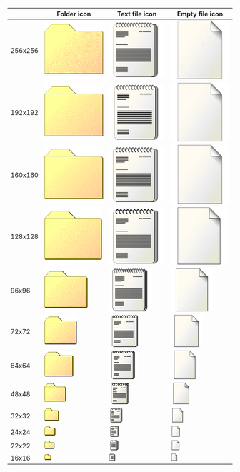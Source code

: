 | |Folder icon|Text file icon|Empty file icon|
|-|-|-|-|
|256x256|![](SE98/places/256/folder.png)|![](SE98/mimes/256/text-x-generic.png)|![](SE98/mimes/256/empty.png)|
|192x192|![](SE98/places/192/folder.png)|![](SE98/mimes/192/text-x-generic.png)|![](SE98/mimes/192/empty.png)|
|160x160|![](SE98/places/160/folder.png)|![](SE98/mimes/160/text-x-generic.png)|![](SE98/mimes/160/empty.png)|
|128x128|![](SE98/places/128/folder.png)|![](SE98/mimes/128/text-x-generic.png)|![](SE98/mimes/128/empty.png)|
|96x96|![](SE98/places/96/folder.png)|![](SE98/mimes/96/text-x-generic.png)|![](SE98/mimes/96/empty.png)|
|72x72|![](SE98/places/72/folder.png)|![](SE98/mimes/72/text-x-generic.png)|![](SE98/mimes/72/empty.png)|
|64x64|![](SE98/places/64/folder.png)|![](SE98/mimes/64/text-x-generic.png)|![](SE98/mimes/64/empty.png)|
|48x48|![](SE98/places/48/folder.png)|![](SE98/mimes/48/text-x-generic.png)|![](SE98/mimes/48/empty.png)|
|32x32|![](SE98/places/32/folder.png)|![](SE98/mimes/32/text-x-generic.png)|![](SE98/mimes/32/empty.png)|
|24x24|![](SE98/places/24/folder.png)|![](SE98/mimes/24/text-x-generic.png)|![](SE98/mimes/24/empty.png)|
|22x22|![](SE98/places/22/folder.png)|![](SE98/mimes/22/text-x-generic.png)|![](SE98/mimes/22/empty.png)|
|16x16|![](SE98/places/16/folder.png)|![](SE98/mimes/16/text-x-generic.png)|![](SE98/mimes/16/empty.png)|
